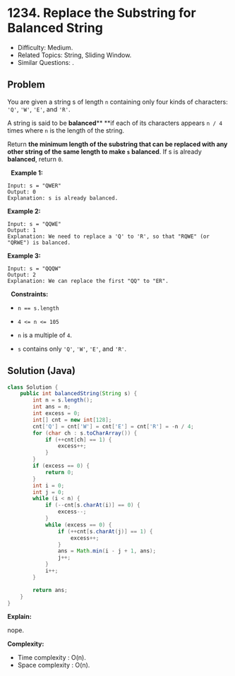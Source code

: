 # 1234. Replace the Substring for Balanced String

- Difficulty: Medium.
- Related Topics: String, Sliding Window.
- Similar Questions: .

## Problem

You are given a string s of length ```n``` containing only four kinds of characters: ```'Q'```, ```'W'```, ```'E'```, and ```'R'```.

A string is said to be **balanced**** **if each of its characters appears ```n / 4``` times where ```n``` is the length of the string.

Return **the minimum length of the substring that can be replaced with **any** other string of the same length to make **```s```** **balanced****. If s is already **balanced**, return ```0```.

 
**Example 1:**

```
Input: s = "QWER"
Output: 0
Explanation: s is already balanced.
```

**Example 2:**

```
Input: s = "QQWE"
Output: 1
Explanation: We need to replace a 'Q' to 'R', so that "RQWE" (or "QRWE") is balanced.
```

**Example 3:**

```
Input: s = "QQQW"
Output: 2
Explanation: We can replace the first "QQ" to "ER". 
```

 
**Constraints:**


	
- ```n == s.length```
	
- ```4 <= n <= 105```
	
- ```n``` is a multiple of ```4```.
	
- ```s``` contains only ```'Q'```, ```'W'```, ```'E'```, and ```'R'```.



## Solution (Java)

```java
class Solution {
    public int balancedString(String s) {
        int n = s.length();
        int ans = n;
        int excess = 0;
        int[] cnt = new int[128];
        cnt['Q'] = cnt['W'] = cnt['E'] = cnt['R'] = -n / 4;
        for (char ch : s.toCharArray()) {
            if (++cnt[ch] == 1) {
                excess++;
            }
        }
        if (excess == 0) {
            return 0;
        }
        int i = 0;
        int j = 0;
        while (i < n) {
            if (--cnt[s.charAt(i)] == 0) {
                excess--;
            }
            while (excess == 0) {
                if (++cnt[s.charAt(j)] == 1) {
                    excess++;
                }
                ans = Math.min(i - j + 1, ans);
                j++;
            }
            i++;
        }

        return ans;
    }
}
```

**Explain:**

nope.

**Complexity:**

* Time complexity : O(n).
* Space complexity : O(n).
